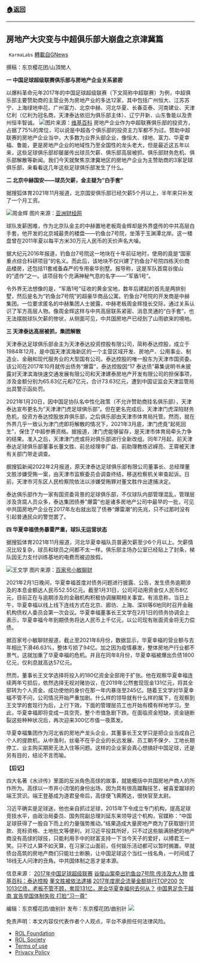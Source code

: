 ###  [:house:返回](README.md)
---


## 房地产大灾变与中超俱乐部大崩盘之京津冀篇
` KarmaLabs` [轉載自GNews](https://gnews.org/zh-hans/2686812/)

撰稿：东京樱花团/山頂閒人
 
**一 中国足球超级联赛俱乐部与房地产企业关系紧密**
 
以爆料革命元年2017年的中国足球超级联赛（下文简称中超联赛）为例，中超俱乐部主要赞助商的主营业务为房地产业的多达12家，其中包括广州恒大、江苏苏宁、上海绿地申花、广州富力、北京中赫、河北华夏、长春亚泰、河南建业、天津亿利（亿利为冠名商，天津泰达依旧为俱乐部主体）、辽宁开新、山东鲁能以及贵州恒丰智诚。
 ![](https://assets.gnews.org/wp-content/uploads/2022/06/image_1654699770.png)图片来源：[维基百科](https://zh.wikipedia.org/wiki/2017%E5%B9%B4%E4%B8%AD%E5%9B%BD%E8%B6%B3%E7%90%83%E8%B6%85%E7%BA%A7%E8%81%94%E8%B5%9B) 
房地产企业作为中超联赛俱乐部的投资方，占据了75%的席位，可以说是中超各个俱乐部的投资主力军都不为过。赞助中超联赛的房地产企业当中，大多数为业界头部企业，像恒大、绿地、富力、华夏幸福、鲁能，更是房地产企业的地域性乃至全国性的龙头老大，但是最近这五年以来，这些足球俱乐部却屡屡传出球员欠薪、俱乐部高层被抓、俱乐部财务危机、俱乐部解散等新闻。我们今天就聚焦京津冀地区的房地产企业为主赞助商的3家足球俱乐部，来看看这几年这些足球俱乐部发生了什么。
 
**二 北京中赫国安——球员欠薪，金主疑为“白手套”**
 
据搜狐体育2021年11月报道，北京国安俱乐部已经欠薪5个月以上，半年来只补发了一个月工资。
 
![](https://assets.gnews.org/wp-content/uploads/2022/06/image_1654700211.png)周金辉
图片来源：[亚洲财经网](http://www.affta.cn/wiki/index.php?doc-view-43559.htm)
 
球队发薪困难，作为北京队金主的中赫置地老板周金辉却是外界盛传的中共高层白手套，他开发的北京城最贵的楼盘——钓鱼台7号院，坐落于玉渊潭北岸。这一楼盘曾在2011年夏以每平方米30万元人民币的天价声名大噪。
 
据大纪元2016年报道，钓鱼台7号院这一地块在十年前征地时，使用的竟是“国家重点综合科研项目”的名义。而此后，该地块不仅兴建了钓鱼台7号院四栋天价商品楼房，还包括11套戒备森严的专用豪华别墅。报导称，这是军队首腐谷俊山的“遗作”之一。该项目有个充满神秘气息的名字——“军盾1号”。
 
令外界无法想像的是，“军盾1号”征收的黄金宝地，数年后建起的首先是两排别墅，然后是名为“钓鱼台7号院”的超豪华商品公寓。钓鱼台7号院的开发商是中赫集团。一位要求匿名的中赫集团人士披露，中赫老板周金辉擅长交际，通过关系认识了军方高层人物。像周金辉这样与中共高层联系紧密、消息灵通的“白手套”，也无法摆脱球队欠薪的惨状，从侧面可见，中共国房地产已经到了山雨欲来的境地。
 
**三 天津泰达高层被抓，集团解散**
 
天津泰达足球俱乐部金主为天津泰达投资控股有限公司，简称泰达控股，成立于1984年12月，是中国天津滨海新区的一个主营区域开发、房地产、公用事业、制造业、金融和现代服务业的大型国有公司。泰达控股的唯一股东为天津市国资委。该公司在2017年10月就传出债务“爆雷”，泰达控股因“17 泰达债”募集说明书未披露对天津滨海快速交通发展有限公司和天津建泰房地产开发有限公司的担保事项，涉及金额分别为65.63亿元和7亿元，合计73.63亿元，遭到中国证监会天津监管局出具警示函处罚。
 
2021年1月20日，因中国足协队名中性化政策（不允许赞助商挂名俱乐部），天津泰达宣布更名为“天津津门虎足球俱乐部”。但在更名完成后，天津津门虎深陷财务危机，投资方泰达控股放弃俱乐部，之后俱乐部由天津市体育局托管。然而，就在外界几乎一致认为津门虎即将解散的情况下，2021年3月底，津门虎竟“起死回生”，保住了中超参赛资格。据报道，津门虎能够留存，是天津市体育局牵头力争的结果。准入之后，天津津门虎或将对俱乐部进行全新改组。同年7月起，前天津泰达足球俱乐部董事长董文胜、前总经理李广益、前助理教练迟嵘亮、王霄被天津有关部门带走调查。
 
据搜狐新闻2022年2月报道，原天津泰达足球俱乐部有限公司董事长、总经理董文胜涉嫌受贿一案，由天津市监察委员会调查终结，移送检察机关审查起诉。日前，天津市河东区人民检察院依法以涉嫌受贿罪对董文胜作出逮捕决定。
 
泰达俱乐部作为一家有国资委背景的足球俱乐部，不仅球队内部管理混乱，管理层涉及贪腐人员众多，泰达集团债券”爆雷”也是诸多房地产公司中最早的一批，可见中共国房地产企业在2017年左右就出现了债券“爆雷潮”的先兆，只不过那时没有引起普通民众的警觉罢了。
 
**四 华夏幸福债务暴雷严重，球队无运营状态**
 
据搜狐体育2021年11月报道，河北华夏幸福队员普遍欠薪至少6个月以上。欠薪情况比较复杂，球员和球员之间都不太一样。俱乐部主场办公室已经贴上了封条，梯队因无力支付训练基地的电费而被迫放假。
 
![](https://assets.gnews.org/wp-content/uploads/2022/06/image_1654701137.png)王文学
图片来源：[百家号小敏聊财](https://baijiahao.baidu.com/s?id=1734489080217766466&amp;wfr=spider&amp;for=pc)
 
2021年2月1日晚间，华夏幸福首度对债务问题进行披露、公告，发生债务逾期涉及的本息金额达人民币52.55亿元。截至1月31日，公司可动用资金仅人民币8亿元，目前正在与逾期涉及的金融机构积极协调展期相关事宜。有消息称，当日上午，华夏幸福以线上线下连线方式在北京、廊坊、上海、深圳等6地同时召开金融机构债权人委员会第一次会议。华夏幸福董事长王文学在2月1日的债务协调会上表示，华夏幸福今年到期债务将达人民币上千亿元，以公司现有账面资金将无力偿债。
 
据百家号小敏聊财报道，截止至2021年8月份，数据显示，华夏幸福的营业额与去年相比下滑46.63%，整体亏损了94亿。加之因为疫情暴发，整体房地产行业都不景气，这就加重了华夏幸福的危机。并且在同年8月份，华夏幸福被爆出负债1800亿元，仅利息就高达57亿元。
 
然而，董事长王文学选择将投入的180亿资金全部用于扩张。他在观察华夏幸福连续两年亏损后，依然选择无视对赌协议，在2019年公然套现现金131亿元，将其全部转为个人资金。成功使他的身价在那一年内暴涨至245亿。随着王文学对华夏幸福不管不问，公司情况开始严重加剧。什么样的领导就有什么样的属下，在观察到王文学的套现行为后，上行下效，下面的管理层员工也开始有模有样地学习。至此，华夏幸福即将变成一具空壳，整个市值急剧下跌。在面临资金短缺，资金链断裂这些种种状况后，再次迎来300亿市值一夜蒸发。
 
华夏幸福集团作为河北省的房地产龙头企业，其董事长王文学只是把企业当成自己个人的提款机，从中渔利，丝毫不在乎企业的长远发展、员工朝不保夕、工地长期停工、业主购买期房无法入住等问题。这样的企业家会真心想搞好中国足球，还是另有目的，结论不言而喻。
 
**【后记】**
 
四大名著《水浒传》里面的反派角色高俅的故事，就能概括中共国房地产商人的所作所为。高俅以一市井小流氓的身份出场，因为具有很高蹴鞠技艺，被喜爱蹴球的端王赏识。端王登基成为道君皇帝后，高俅便飞黄腾达，很快官至太尉。
 
习近平确实是足球迷，他也亲自抓过足球，2015年下令成立专门机构，提高足球竞技水平，由政治局委员、国务院副总理刘延东来领导这个机构，官媒称：“中国足球获得了一股自下而上的力量强势推动。”结果造成大量房地产商为了获取银行贷款、竞标资格、土地批文等便利，对习近平投其所好，只不过这些脑满肠肥的地产商没有高俅的球技，只能利用手中的财富支持一下当今天子的爱好，以搏君王一笑。只不过人算不如天算，在习家江山面前，任何娱乐活动都可以暂时搁置。早就债台高筑的房地产商们只能壮士断腕，让中国足球这个当红一线名角，一时间成了18线无人问津的丑角。中共国体制之恶才是本源。
 
信息来源：
[2017年中国足球超级联赛](https://zh.wikipedia.org/wiki/2017%E5%B9%B4%E4%B8%AD%E5%9B%BD%E8%B6%B3%E7%90%83%E8%B6%85%E7%BA%A7%E8%81%94%E8%B5%9B)
[谷俊山案牵出钓鱼台7号院 传涉及大人物](https://www.epochtimes.com/gb/16/1/15/n4617285.htm)
[维基百科：泰达控股](https://zh.wikipedia.org/zh-cn/%E6%B3%B0%E8%BE%BE%E6%8E%A7%E8%82%A1)
[董文胜被依法逮捕](https://www.sohu.com/a/523208754_571524)
[2017年度房企流量金额排行TOP200](https://bj.leju.com/zhuanti/2017Q4TOP200/)
[欠1013亿债，老板不管不顾，套现131亿，房企华夏幸福何去何从？](https://baijiahao.baidu.com/s?id=1734489080217766466&amp;wfr=spider&amp;for=pc)
[中国男足负于越南 宣告举国体制失败 打脸“习一尊”](https://gnews.org/zh-hans/1946827/)
 
编辑：东京樱花团/曲别针
发布：东京樱花团/曲别针
 ![](https://assets.gnews.org/wp-content/uploads/2022/03/二维码-2.jpg) 

免责声明：本文内容仅代表作者个人观点，平台不承担任何法律风险。
  
- [ROL Foundation](https://rolfoundation.org/)
- [ROL Society](https://rolsociety.org/)
- [Terms of use](https://gnews.org/terms-of-use-3/)
- [Privacy Policy](https://gnews.org/privacy-policy/)
